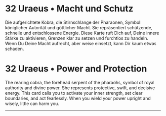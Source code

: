 # 32 Uraeus • Macht und Schutz

Die aufgerichtete Kobra, die Stirnschlange der Pharaonen, Symbol königlicher Autorität und göttlicher Macht. Sie repräsentiert schützende, schnelle und entschlossene Energie. Diese Karte ruft Dich auf, Deine innere Stärke zu aktivieren, Grenzen klar zu setzen und furchtlos zu handeln. Wenn Du Deine Macht aufrecht, aber weise einsetzt, kann Dir kaum etwas schaden.

# 32 Uraeus • Power and Protection

The rearing cobra, the forehead serpent of the pharaohs, symbol of royal authority and divine power. She represents protective, swift, and decisive energy. This card calls you to activate your inner strength, set clear boundaries, and act fearlessly. When you wield your power upright and wisely, little can harm you.

------

